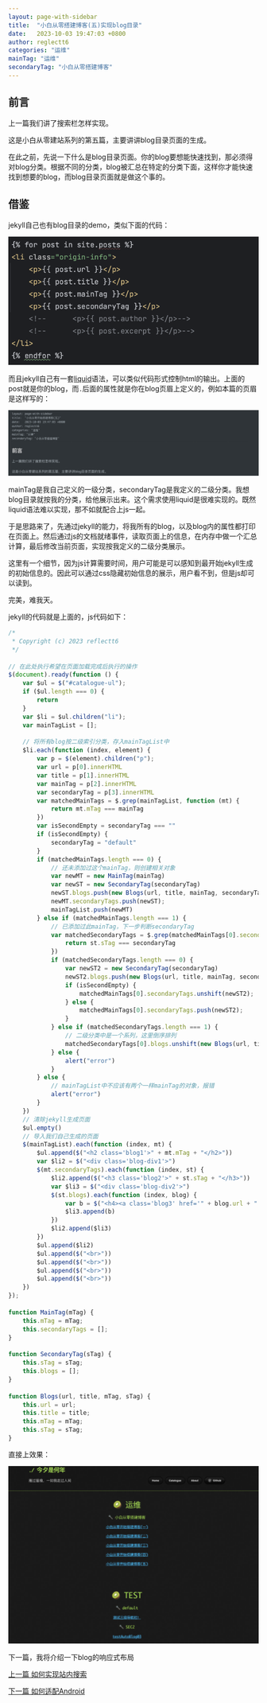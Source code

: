 ```yaml
---
layout: page-with-sidebar
title:  "小白从零搭建博客(五)实现blog目录"
date:   2023-10-03 19:47:03 +0800
author: reglectt6
categories: "运维"
mainTag: "运维"
secondaryTag: "小白从零搭建博客"
---
```


## 前言

上一篇我们讲了搜索栏怎样实现。

这是小白从零建站系列的第五篇，主要讲讲blog目录页面的生成。

在此之前，先说一下什么是blog目录页面。你的blog要想能快速找到，那必须得对blog分类。根据不同的分类，blog被汇总在特定的分类下面，这样你才能快速找到想要的blog，而blog目录页面就是做这个事的。

## 借鉴

jekyll自己也有blog目录的demo，类似下面的代码：

![image-20231005141331801](/assets/images/2023-10-03-小白从零搭建博客(五)实现blog目录//image-20231005141331801.png)

而且jekyll自己有一套[liquid](https://shopify.github.io/liquid/tags/control-flow/)语法，可以类似代码形式控制html的输出。上面的post就是你的blog，而`.`后面的属性就是你在blog页眉上定义的，例如本篇的页眉是这样写的：

![image-20231005132758283](/assets/images/2023-10-03-小白从零搭建博客(五)实现blog目录//image-20231005132758283.png)

mainTag是我自己定义的一级分类，secondaryTag是我定义的二级分类。我想blog目录就按我的分类，给他展示出来。这个需求使用liquid是很难实现的。既然liquid语法难以实现，那不如就配合上js一起。

于是思路来了，先通过jekyll的能力，将我所有的blog，以及blog内的属性都打印在页面上。然后通过js的文档就绪事件，读取页面上的信息，在内存中做一个汇总计算，最后修改当前页面，实现按我定义的二级分类展示。

这里有一个细节，因为js计算需要时间，用户可能是可以感知到最开始jekyll生成的初始信息的。因此可以通过css隐藏初始信息的展示，用户看不到，但是js却可以读到。

完美，难我天。

jekyll的代码就是上面的，js代码如下：

```js
/*
 * Copyright (c) 2023 reflectt6
 */

// 在此处执行希望在页面加载完成后执行的操作
$(document).ready(function () {
    var $ul = $("#catalogue-ul");
    if ($ul.length === 0) {
        return
    }
    var $li = $ul.children("li");
    var mainTagList = [];

    // 将所有blog按二级索引分类，存入mainTagList中
    $li.each(function (index, element) {
        var p = $(element).children("p");
        var url = p[0].innerHTML
        var title = p[1].innerHTML
        var mainTag = p[2].innerHTML
        var secondaryTag = p[3].innerHTML
        var matchedMainTags = $.grep(mainTagList, function (mt) {
            return mt.mTag === mainTag
        })
        var isSecondEmpty = secondaryTag === ""
        if (isSecondEmpty) {
            secondaryTag = "default"
        }
        if (matchedMainTags.length === 0) {
            // 还未添加过这个mainTag，则创建相关对象
            var newMT = new MainTag(mainTag)
            var newST = new SecondaryTag(secondaryTag)
            newST.blogs.push(new Blogs(url, title, mainTag, secondaryTag))
            newMT.secondaryTags.push(newST);
            mainTagList.push(newMT)
        } else if (matchedMainTags.length === 1) {
            // 已添加过此mainTag，下一步判断secondaryTag
            var matchedSecondaryTags = $.grep(matchedMainTags[0].secondaryTags, function (st) {
                return st.sTag === secondaryTag
            })
            if (matchedSecondaryTags.length === 0) {
                var newST2 = new SecondaryTag(secondaryTag)
                newST2.blogs.push(new Blogs(url, title, mainTag, secondaryTag))
                if (isSecondEmpty) {
                    matchedMainTags[0].secondaryTags.unshift(newST2);
                } else {
                    matchedMainTags[0].secondaryTags.push(newST2);
                }
            } else if (matchedSecondaryTags.length === 1) {
                // 二级分类中是一个系列，这里倒序排列
                matchedSecondaryTags[0].blogs.unshift(new Blogs(url, title, mainTag, secondaryTag))
            } else {
                alert("error")
            }
        } else {
            // mainTagList中不应该有两个一样mainTag的对象，报错
            alert("error")
        }
    })
    // 清除jekyll生成页面
    $ul.empty()
    // 导入我们自己生成的页面
    $(mainTagList).each(function (index, mt) {
        $ul.append($("<h2 class='blog1'>" + mt.mTag + "</h2>"))
        var $li2 = $("<div class='blog-div1'>")
        $(mt.secondaryTags).each(function (index, st) {
            $li2.append($("<h3 class='blog2'>" + st.sTag + "</h3>"))
            var $li3 = $("<div class='blog-div2'>")
            $(st.blogs).each(function (index, blog) {
                var b = $("<h4><a class='blog3' href='" + blog.url + "'>" + blog.title + "</a></h4>")
                $li3.append(b)
            })
            $li2.append($li3)
        })
        $ul.append($li2)
        $ul.append($("<br>"))
        $ul.append($("<br>"))
        $ul.append($("<br>"))
        $ul.append($("<br>"))
    })
});

function MainTag(mTag) {
    this.mTag = mTag;
    this.secondaryTags = [];
}

function SecondaryTag(sTag) {
    this.sTag = sTag;
    this.blogs = [];
}

function Blogs(url, title, mTag, sTag) {
    this.url = url;
    this.title = title;
    this.mTag = mTag;
    this.sTag = sTag;
}
```

直接上效果：

![image-20231005133607495](/assets/images/2023-10-03-小白从零搭建博客(五)实现blog目录//image-20231005133607495.png)



下一篇，我将介绍一下blog的响应式布局

[上一篇 如何实现站内搜索](/运维/2023/10/02/小白从零搭建博客(四)实现站内搜索.html)

[下一篇 如何适配Android](/运维/2023/10/04/小白从零搭建博客(六)适配Android.html)









